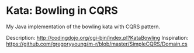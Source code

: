 # Kata: Bowling in CQRS

My Java implementation of the bowling kata with CQRS pattern.

Description: http://codingdojo.org/cgi-bin/index.pl?KataBowling
Inspiration: https://github.com/gregoryyoung/m-r/blob/master/SimpleCQRS/Domain.cs